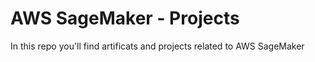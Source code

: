 # AWS SageMaker - Projects

In this repo you'll find artificats and projects related to AWS SageMaker
